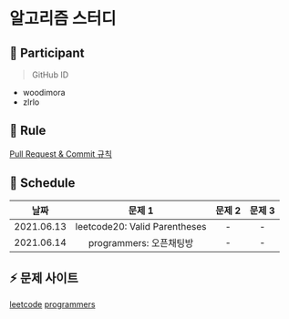 # 알고리즘 스터디

## 👯 Participant

> GitHub ID

- woodimora
- zlrlo

## 📌 Rule

[Pull Request & Commit 규칙]()

## 📆 Schedule

|    날짜    |            문제 1             | 문제 2 | 문제 3 |
| :--------: | :---------------------------: | :----: | :----: |
| 2021.06.13 | leetcode20: Valid Parentheses |   -    |   -    |
| 2021.06.14 |    programmers: 오픈채팅방    |   -    |   -    |

## ⚡️ 문제 사이트

[leetcode](https://leetcode.com/problemset/all/)
[programmers](https://programmers.co.kr/learn/challenges)
